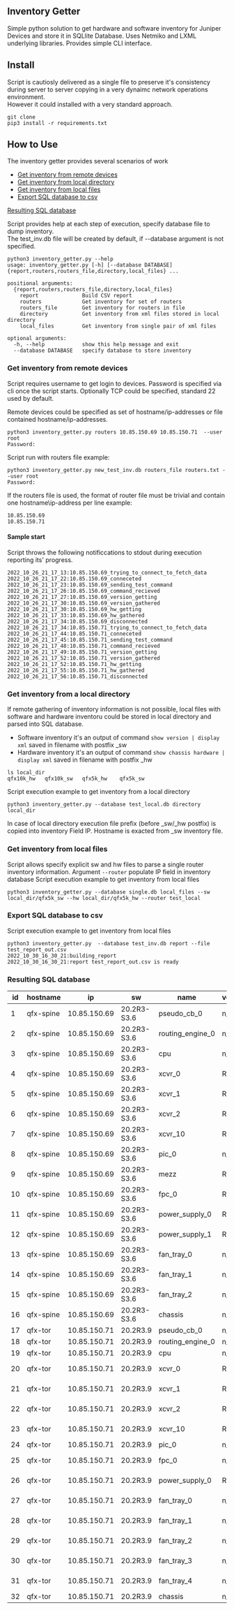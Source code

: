 ## Inventory Getter
Simple python solution to get hardware and software inventory for Juniper Devices and store it in SQLlite Database.
Uses Netmiko and LXML underlying libraries. Provides simple CLI interface.

## Install
Script is cautiosly delivered as a single file to preserve it's consistency during server to server copying in a very dynaimc network operations environment.  
However it could installed with a very standard approach.
```
git clone 
pip3 install -r requirements.txt
```

## How to Use
The inventory getter provides several scenarios of work
- [Get inventory from remote devices](#get-inventory-from-remote-devices)
- [Get inventory from local directory](#get-inventory-from-a-local-directory)
- [Get inventory from local files](#get-inventory-from-local-files)
- [Export SQL database to csv](#export-sql-database-to-csv)

[Resulting SQL database](#resulting-sql-database)

Script provides help at each step of execution, specify database file to dump inventory.  
The test_inv.db file will be created by default, if --database argument is not specified.

```
python3 inventory_getter.py --help
usage: inventory_getter.py [-h] [--database DATABASE] {report,routers,routers_file,directory,local_files} ...

positional arguments:
  {report,routers,routers_file,directory,local_files}
    report              Build CSV report
    routers             Get inventory for set of routers
    routers_file        Get inventory for routers in file
    directory           Get inventory from xml files stored in local directory
    local_files         Get inventory from single pair of xml files

optional arguments:
  -h, --help            show this help message and exit
  --database DATABASE   specify database to store inventory
```

### Get inventory from remote devices
Script requires username to get login to devices. Password is specified via cli once the script starts.
Optionally TCP could be specified, standard 22 used by default.

Remote devices could be specified as set of hostname/ip-addresses or file contained hostname/ip-addresses.

```
python3 inventory_getter.py routers 10.85.150.69 10.85.150.71  --user root    
Password: 
```
Script run with routers file example:
```
python3 inventory_getter.py new_test_inv.db routers_file routers.txt --user root 
Password:
```
If the routers file is used, the format of router file must be trivial and contain one hostname\ip-address per line
example:
```
10.85.150.69
10.85.150.71
```
#### Sample start
Script throws the following notificcations to stdout during execution reporting its' progress.
```
2022_10_26_21_17_13:10.85.150.69_trying_to_connect_to_fetch_data
2022_10_26_21_17_22:10.85.150.69_conneceted
2022_10_26_21_17_23:10.85.150.69_sending_test_command
2022_10_26_21_17_26:10.85.150.69_command_recieved
2022_10_26_21_17_27:10.85.150.69_version_getting
2022_10_26_21_17_30:10.85.150.69_version_gathered
2022_10_26_21_17_30:10.85.150.69_hw_getting
2022_10_26_21_17_33:10.85.150.69_hw_gathered
2022_10_26_21_17_34:10.85.150.69_disconnected
2022_10_26_21_17_34:10.85.150.71_trying_to_connect_to_fetch_data
2022_10_26_21_17_44:10.85.150.71_conneceted
2022_10_26_21_17_45:10.85.150.71_sending_test_command
2022_10_26_21_17_48:10.85.150.71_command_recieved
2022_10_26_21_17_49:10.85.150.71_version_getting
2022_10_26_21_17_52:10.85.150.71_version_gathered
2022_10_26_21_17_52:10.85.150.71_hw_getting
2022_10_26_21_17_55:10.85.150.71_hw_gathered
2022_10_26_21_17_56:10.85.150.71_disconnected
```
### Get inventory from a local directory
If remote gathering of inventory information is not possible, local files with software and hardware inventoru could be stored in local directory and parsed into SQL database.
- Software inventory it's an output of command `show version | display xml` saved in filename with postfix _sw
- Hardware inventory it's an output of command `show chassis hardware | display xml` saved in filename with postfix _hw
```
ls local_dir 
qfx10k_hw	qfx10k_sw	qfx5k_hw	qfx5k_sw
```
Script execution example to get inventory from a local directory
```
python3 inventory_getter.py --database test_local.db directory local_dir 
```
In case of local directory execution file prefix (before _sw/_hw postfix) is copied into inventory Field IP. Hostname is exacted from _sw inventory file.

### Get inventory from local files
Script allows specify explicit sw and hw files to parse a single router inventory information.
Argument `--router` populate IP field in inventory database
Script execution example to get inventory from local files
```
python3 inventory_getter.py --database single.db local_files --sw local_dir/qfx5k_sw --hw local_dir/qfx5k_hw --router test_local
```
### Export SQL database to csv
Script execution example to get inventory from local files
```
python3 inventory_getter.py  --database test_inv.db report --file test_report_out.csv
2022_10_30_16_30_21:building_report
2022_10_30_16_30_21:report test_report_out.csv is ready
```

### Resulting SQL database
id|hostname|ip|sw|name|version|part_number|serial_number|description|clei_code|model_number
--- | --- | --- | --- | --- | --- | --- | --- |--- | --- | --- 
1|qfx-spine|10.85.150.69|20.2R3-S3.6|pseudo_cb_0|n_a|n_a|XXX|n_a|n_a|n_a
2|qfx-spine|10.85.150.69|20.2R3-S3.6|routing_engine_0|n_a|BUILTIN|XXX|RE-QFX10002-36Q|CMMTM00ARA|QFX10002-36Q-CHAS
3|qfx-spine|10.85.150.69|20.2R3-S3.6|cpu|n_a|BUILTIN|XXX|FPC_CPU|n_a|n_a
4|qfx-spine|10.85.150.69|20.2R3-S3.6|xcvr_0|REV_01|740-067442|XXX|QSFP+-40G-SR4|n_a|n_a
5|qfx-spine|10.85.150.69|20.2R3-S3.6|xcvr_1|REV_01|740-067442|XXX|QSFP+-40G-SR4|n_a|n_a
6|qfx-spine|10.85.150.69|20.2R3-S3.6|xcvr_2|REV_01|740-046565|XXX|QSFP+-40G-SR4|n_a|n_a
7|qfx-spine|10.85.150.69|20.2R3-S3.6|xcvr_10|REV_01|740-046565|XXX|QSFP+-40G-SR4|n_a|n_a
8|qfx-spine|10.85.150.69|20.2R3-S3.6|pic_0|n_a|BUILTIN|XXX|36X40G|CMMTM00ARA|QFX10002-36Q-CHAS
9|qfx-spine|10.85.150.69|20.2R3-S3.6|mezz|REV_02|711-059316|XXX|QFX10002_36X40G_Mezz|n_a|n_a
10|qfx-spine|10.85.150.69|20.2R3-S3.6|fpc_0|REV_26|750-059497|XXX|QFX10002-36Q|CMMTM00ARA|QFX10002-36Q-CHAS
11|qfx-spine|10.85.150.69|20.2R3-S3.6|power_supply_0|REV_03|740-054405|XXX|AC_AFO_1600W_PSU|CMUPADHBAA|JPSU-1600W-AC-AFO
12|qfx-spine|10.85.150.69|20.2R3-S3.6|power_supply_1|REV_03|740-054405|XXX|AC_AFO_1600W_PSU|CMUPADHBAA|JPSU-1600W-AC-AFO
13|qfx-spine|10.85.150.69|20.2R3-S3.6|fan_tray_0|n_a|n_a|XXX|QFX10002_Fan_Tray_0__Front_to_Back_Airflow_-_AFO|n_a|QFX10002__Assy_Sub_80mm_Fan_Tray_AFO-AFO
14|qfx-spine|10.85.150.69|20.2R3-S3.6|fan_tray_1|n_a|n_a|XXX|QFX10002_Fan_Tray_1__Front_to_Back_Airflow_-_AFO|n_a|QFX10002__Assy_Sub_80mm_Fan_Tray_AFO-AFO
15|qfx-spine|10.85.150.69|20.2R3-S3.6|fan_tray_2|n_a|n_a|XXX|QFX10002_Fan_Tray_2__Front_to_Back_Airflow_-_AFO|n_a|QFX10002__Assy_Sub_80mm_Fan_Tray_AFO-AFO
16|qfx-spine|10.85.150.69|20.2R3-S3.6|chassis|n_a|n_a|XXX|QFX10002-36Q|n_a|n_a
17|qfx-tor|10.85.150.71|20.2R3.9|pseudo_cb_0|n_a|n_a|XXX|n_a|n_a|n_a
18|qfx-tor|10.85.150.71|20.2R3.9|routing_engine_0|n_a|BUILTIN|XXX|RE-QFX5200-32C-32Q|CMMUC00ARA|QFX5200-32C-AFO
19|qfx-tor|10.85.150.71|20.2R3.9|cpu|n_a|BUILTIN|XXX|FPC_CPU|n_a|n_a
20|qfx-tor|10.85.150.71|20.2R3.9|xcvr_0|REV_01|740-067442|XXX|QSFP+-40G-SR4|n_a|n_a
21|qfx-tor|10.85.150.71|20.2R3.9|xcvr_1|REV_01|740-067442|XXX|QSFP+-40G-SR4|n_a|n_a
22|qfx-tor|10.85.150.71|20.2R3.9|xcvr_2|REV_01|740-032986|XXX|QSFP+-40G-SR4|n_a|n_a
23|qfx-tor|10.85.150.71|20.2R3.9|xcvr_10|REV_01|740-067442|XXX|QSFP+-40G-SR4|n_a|n_a
24|qfx-tor|10.85.150.71|20.2R3.9|pic_0|n_a|BUILTIN|XXX|32X40G/32X100G-QSFP|CMMUC00ARA|QFX5200-32C-AFO
25|qfx-tor|10.85.150.71|20.2R3.9|fpc_0|n_a|650-059719|XXX|QFX5200-32C-32Q|CMMUC00ARA|QFX5200-32C-AFO
26|qfx-tor|10.85.150.71|20.2R3.9|power_supply_0|REV_03|740-053352|XXX|JPSU-850W-AC-AFO|CMUPACSBAC|JPSU-850W-AC-AFO
27|qfx-tor|10.85.150.71|20.2R3.9|fan_tray_0|n_a|n_a|XXX|QFX5200_Fan_Tray_0__Front_to_Back_Airflow_-_AFO|n_a|QFX5200-FAN-AFO
28|qfx-tor|10.85.150.71|20.2R3.9|fan_tray_1|n_a|n_a|XXX|QFX5200_Fan_Tray_1__Front_to_Back_Airflow_-_AFO|n_a|QFX5200-FAN-AFO
29|qfx-tor|10.85.150.71|20.2R3.9|fan_tray_2|n_a|n_a|XXX|QFX5200_Fan_Tray_2__Front_to_Back_Airflow_-_AFO|n_a|QFX5200-FAN-AFO
30|qfx-tor|10.85.150.71|20.2R3.9|fan_tray_3|n_a|n_a|XXX|QFX5200_Fan_Tray_3__Front_to_Back_Airflow_-_AFO|n_a|QFX5200-FAN-AFO
31|qfx-tor|10.85.150.71|20.2R3.9|fan_tray_4|n_a|n_a|XXX|QFX5200_Fan_Tray_4__Front_to_Back_Airflow_-_AFO|n_a|QFX5200-FAN-AFO
32|qfx-tor|10.85.150.71|20.2R3.9|chassis|n_a|n_a|XXX|QFX5200-32C-32Q|n_a|n_a